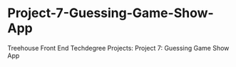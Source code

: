 # Project-7-Guessing-Game-Show-App
Treehouse Front End Techdegree Projects: Project 7: Guessing Game Show App
